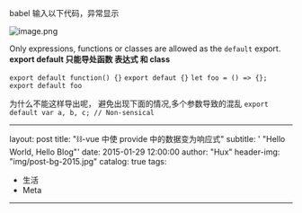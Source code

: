 babel 输入以下代码，异常显示

![image.png](https://upload-images.jianshu.io/upload_images/15312191-eacf86a1250bac4c.png?imageMogr2/auto-orient/strip%7CimageView2/2/w/1240)

Only expressions, functions or classes are allowed as the `default` export.
**export default 只能导处函数 表达式 和 class**

`export default function() {}`
`export defaut {}`
`let foo = () => {}; export default foo`

为什么不能这样导出呢，
避免出现下面的情况,多个参数导致的混乱
`export default var a, b, c; // Non-sensical`

---

layout: post
title: "⛓-vue 中使 provide 中的数据变为响应式"
subtitle: ' "Hello World, Hello Blog"'
date: 2015-01-29 12:00:00
author: "Hux"
header-img: "img/post-bg-2015.jpg"
catalog: true
tags:

- 生活
- Meta

---
